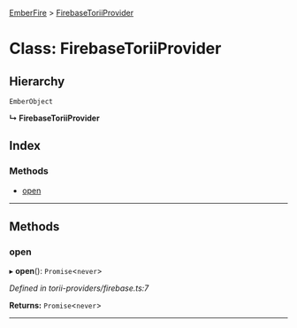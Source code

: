 [EmberFire](../README.md) > [FirebaseToriiProvider](../classes/firebasetoriiprovider.md)

# Class: FirebaseToriiProvider

## Hierarchy

 `EmberObject`

**↳ FirebaseToriiProvider**

## Index

### Methods

* [open](firebasetoriiprovider.md#open)

---

## Methods

<a id="open"></a>

###  open

▸ **open**(): `Promise`<`never`>

*Defined in torii-providers/firebase.ts:7*

**Returns:** `Promise`<`never`>

___

